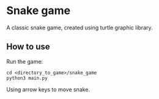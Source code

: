 # Snake game
A classic snake game, created using turtle graphic library.

## How to use
Run the game:
```
cd <directory_to_game>/snake_game
python3 main.py
```
Using arrow keys to move snake.